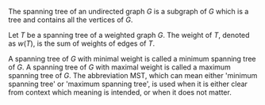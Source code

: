 The spanning tree of an undirected graph $G$ is a subgraph of $G$
which is a tree and contains all the vertices of $G$.

Let $T$ be a spanning tree of a weighted graph $G$.
The weight of $T$, denoted as $w(T)$, is the sum of weights of edges of $T$.

A spanning tree of $G$ with minimal weight is called a minimum spanning tree of $G$.
A spanning tree of $G$ with maximal weight is called a maximum spanning tree of $G$.
The abbreviation MST, which can mean either 'minimum spanning tree' or 'maximum spanning tree',
is used when it is either clear from context which meaning is intended, or when it does not matter.
